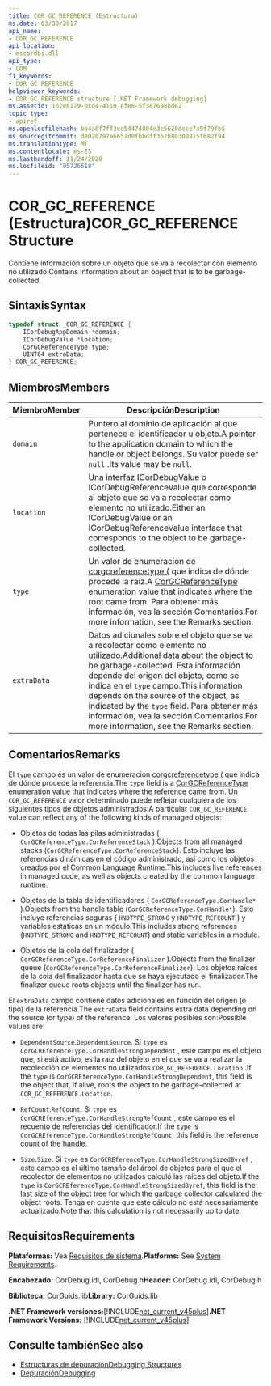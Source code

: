 ```yaml
---
title: COR_GC_REFERENCE (Estructura)
ms.date: 03/30/2017
api_name:
- COR_GC_REFERENCE
api_location:
- mscordbi.dll
api_type:
- COM
f1_keywords:
- COR_GC_REFERENCE
helpviewer_keywords:
- COR_GC_REFERENCE structure [.NET Framework debugging]
ms.assetid: 162e8179-0cd4-4110-8f06-5f387698bd62
topic_type:
- apiref
ms.openlocfilehash: bb4a8f7ff3ee54474804e3e5620dcce7c9f79fb5
ms.sourcegitcommit: d8020797a6657d0fbbdff362b80300815f682f94
ms.translationtype: MT
ms.contentlocale: es-ES
ms.lasthandoff: 11/24/2020
ms.locfileid: "95726618"
---
```

# <a name="cor_gc_reference-structure"></a><span data-ttu-id="289f2-102">COR_GC_REFERENCE (Estructura)</span><span class="sxs-lookup"><span data-stu-id="289f2-102">COR_GC_REFERENCE Structure</span></span>

<span data-ttu-id="289f2-103">Contiene información sobre un objeto que se va a recolectar con elemento no utilizado.</span><span class="sxs-lookup"><span data-stu-id="289f2-103">Contains information about an object that is to be garbage-collected.</span></span>  
  
## <a name="syntax"></a><span data-ttu-id="289f2-104">Sintaxis</span><span class="sxs-lookup"><span data-stu-id="289f2-104">Syntax</span></span>  
  
```cpp  
typedef struct _COR_GC_REFERENCE {  
    ICorDebugAppDomain *domain;
    ICorDebugValue *location;  
    CorGCReferenceType type;  
    UINT64 extraData;  
} COR_GC_REFERENCE;  
```  
  
## <a name="members"></a><span data-ttu-id="289f2-105">Miembros</span><span class="sxs-lookup"><span data-stu-id="289f2-105">Members</span></span>  
  
|<span data-ttu-id="289f2-106">Miembro</span><span class="sxs-lookup"><span data-stu-id="289f2-106">Member</span></span>|<span data-ttu-id="289f2-107">Descripción</span><span class="sxs-lookup"><span data-stu-id="289f2-107">Description</span></span>|  
|------------|-----------------|  
|`domain`|<span data-ttu-id="289f2-108">Puntero al dominio de aplicación al que pertenece el identificador u objeto.</span><span class="sxs-lookup"><span data-stu-id="289f2-108">A pointer to the application domain to which the handle or object belongs.</span></span> <span data-ttu-id="289f2-109">Su valor puede ser `null` .</span><span class="sxs-lookup"><span data-stu-id="289f2-109">Its value may be `null`.</span></span>|  
|`location`|<span data-ttu-id="289f2-110">Una interfaz ICorDebugValue o ICorDebugReferenceValue que corresponde al objeto que se va a recolectar como elemento no utilizado.</span><span class="sxs-lookup"><span data-stu-id="289f2-110">Either an ICorDebugValue or an ICorDebugReferenceValue interface that corresponds to the object to be garbage-collected.</span></span>|  
|`type`|<span data-ttu-id="289f2-111">Un valor de enumeración de [corgcreferencetype (](corgcreferencetype-enumeration.md) que indica de dónde procede la raíz.</span><span class="sxs-lookup"><span data-stu-id="289f2-111">A [CorGCReferenceType](corgcreferencetype-enumeration.md) enumeration value that indicates where the root came from.</span></span> <span data-ttu-id="289f2-112">Para obtener más información, vea la sección Comentarios.</span><span class="sxs-lookup"><span data-stu-id="289f2-112">For more information, see the Remarks section.</span></span>|  
|`extraData`|<span data-ttu-id="289f2-113">Datos adicionales sobre el objeto que se va a recolectar como elemento no utilizado.</span><span class="sxs-lookup"><span data-stu-id="289f2-113">Additional data about the object to be garbage-collected.</span></span> <span data-ttu-id="289f2-114">Esta información depende del origen del objeto, como se indica en el `type` campo.</span><span class="sxs-lookup"><span data-stu-id="289f2-114">This information depends on the source of the object, as indicated by the `type` field.</span></span> <span data-ttu-id="289f2-115">Para obtener más información, vea la sección Comentarios.</span><span class="sxs-lookup"><span data-stu-id="289f2-115">For more information, see the Remarks section.</span></span>|  
  
## <a name="remarks"></a><span data-ttu-id="289f2-116">Comentarios</span><span class="sxs-lookup"><span data-stu-id="289f2-116">Remarks</span></span>  

 <span data-ttu-id="289f2-117">El `type` campo es un valor de enumeración [corgcreferencetype (](corgcreferencetype-enumeration.md) que indica de dónde procede la referencia.</span><span class="sxs-lookup"><span data-stu-id="289f2-117">The `type` field is a [CorGCReferenceType](corgcreferencetype-enumeration.md) enumeration value that indicates where the reference came from.</span></span> <span data-ttu-id="289f2-118">Un `COR_GC_REFERENCE` valor determinado puede reflejar cualquiera de los siguientes tipos de objetos administrados:</span><span class="sxs-lookup"><span data-stu-id="289f2-118">A particular `COR_GC_REFERENCE` value can reflect any of the following kinds of managed objects:</span></span>  
  
- <span data-ttu-id="289f2-119">Objetos de todas las pilas administradas ( `CorGCReferenceType.CorReferenceStack` ).</span><span class="sxs-lookup"><span data-stu-id="289f2-119">Objects from all managed stacks (`CorGCReferenceType.CorReferenceStack`).</span></span> <span data-ttu-id="289f2-120">Esto incluye las referencias dinámicas en el código administrado, así como los objetos creados por el Common Language Runtime.</span><span class="sxs-lookup"><span data-stu-id="289f2-120">This includes live references in managed code, as well as objects created by the common language runtime.</span></span>  
  
- <span data-ttu-id="289f2-121">Objetos de la tabla de identificadores ( `CorGCReferenceType.CorHandle*` ).</span><span class="sxs-lookup"><span data-stu-id="289f2-121">Objects from the handle table (`CorGCReferenceType.CorHandle*`).</span></span> <span data-ttu-id="289f2-122">Esto incluye referencias seguras ( `HNDTYPE_STRONG` y `HNDTYPE_REFCOUNT` ) y variables estáticas en un módulo.</span><span class="sxs-lookup"><span data-stu-id="289f2-122">This includes strong references (`HNDTYPE_STRONG` and `HNDTYPE_REFCOUNT`) and static variables in a module.</span></span>  
  
- <span data-ttu-id="289f2-123">Objetos de la cola del finalizador ( `CorGCReferenceType.CorReferenceFinalizer` ).</span><span class="sxs-lookup"><span data-stu-id="289f2-123">Objects from the finalizer queue (`CorGCReferenceType.CorReferenceFinalizer`).</span></span> <span data-ttu-id="289f2-124">Los objetos raíces de la cola del finalizador hasta que se haya ejecutado el finalizador.</span><span class="sxs-lookup"><span data-stu-id="289f2-124">The finalizer queue roots objects until the finalizer has run.</span></span>  
  
 <span data-ttu-id="289f2-125">El `extraData` campo contiene datos adicionales en función del origen (o tipo) de la referencia.</span><span class="sxs-lookup"><span data-stu-id="289f2-125">The `extraData` field contains extra data depending on the source (or type) of the reference.</span></span> <span data-ttu-id="289f2-126">Los valores posibles son:</span><span class="sxs-lookup"><span data-stu-id="289f2-126">Possible values are:</span></span>  
  
- <span data-ttu-id="289f2-127">`DependentSource`.</span><span class="sxs-lookup"><span data-stu-id="289f2-127">`DependentSource`.</span></span> <span data-ttu-id="289f2-128">Si `type` es `CorGCREferenceType.CorHandleStrongDependent` , este campo es el objeto que, si está activo, es la raíz del objeto en el que se va a realizar la recolección de elementos no utilizados `COR_GC_REFERENCE.Location` .</span><span class="sxs-lookup"><span data-stu-id="289f2-128">If the `type` is `CorGCREferenceType.CorHandleStrongDependent`, this field is the object that, if alive, roots the object to be garbage-collected at `COR_GC_REFERENCE.Location`.</span></span>  
  
- <span data-ttu-id="289f2-129">`RefCount`.</span><span class="sxs-lookup"><span data-stu-id="289f2-129">`RefCount`.</span></span> <span data-ttu-id="289f2-130">Si `type` es `CorGCREferenceType.CorHandleStrongRefCount` , este campo es el recuento de referencias del identificador.</span><span class="sxs-lookup"><span data-stu-id="289f2-130">If the `type` is `CorGCREferenceType.CorHandleStrongRefCount`, this field is the reference count of the handle.</span></span>  
  
- <span data-ttu-id="289f2-131">`Size`.</span><span class="sxs-lookup"><span data-stu-id="289f2-131">`Size`.</span></span> <span data-ttu-id="289f2-132">Si `type` es `CorGCREferenceType.CorHandleStrongSizedByref` , este campo es el último tamaño del árbol de objetos para el que el recolector de elementos no utilizados calculó las raíces del objeto.</span><span class="sxs-lookup"><span data-stu-id="289f2-132">If the `type` is `CorGCREferenceType.CorHandleStrongSizedByref`, this field is the last size of the object tree for which the garbage collector calculated the object roots.</span></span> <span data-ttu-id="289f2-133">Tenga en cuenta que este cálculo no está necesariamente actualizado.</span><span class="sxs-lookup"><span data-stu-id="289f2-133">Note that this calculation is not necessarily up to date.</span></span>  
  
## <a name="requirements"></a><span data-ttu-id="289f2-134">Requisitos</span><span class="sxs-lookup"><span data-stu-id="289f2-134">Requirements</span></span>  

 <span data-ttu-id="289f2-135">**Plataformas:** Vea [Requisitos de sistema](../../get-started/system-requirements.md).</span><span class="sxs-lookup"><span data-stu-id="289f2-135">**Platforms:** See [System Requirements](../../get-started/system-requirements.md).</span></span>  
  
 <span data-ttu-id="289f2-136">**Encabezado:** CorDebug.idl, CorDebug.h</span><span class="sxs-lookup"><span data-stu-id="289f2-136">**Header:** CorDebug.idl, CorDebug.h</span></span>  
  
 <span data-ttu-id="289f2-137">**Biblioteca:** CorGuids.lib</span><span class="sxs-lookup"><span data-stu-id="289f2-137">**Library:** CorGuids.lib</span></span>  
  
 <span data-ttu-id="289f2-138">**.NET Framework versiones:**[!INCLUDE[net_current_v45plus](../../../../includes/net-current-v45plus-md.md)]</span><span class="sxs-lookup"><span data-stu-id="289f2-138">**.NET Framework Versions:** [!INCLUDE[net_current_v45plus](../../../../includes/net-current-v45plus-md.md)]</span></span>  
  
## <a name="see-also"></a><span data-ttu-id="289f2-139">Consulte también</span><span class="sxs-lookup"><span data-stu-id="289f2-139">See also</span></span>

- [<span data-ttu-id="289f2-140">Estructuras de depuración</span><span class="sxs-lookup"><span data-stu-id="289f2-140">Debugging Structures</span></span>](debugging-structures.md)
- [<span data-ttu-id="289f2-141">Depuración</span><span class="sxs-lookup"><span data-stu-id="289f2-141">Debugging</span></span>](index.md)

